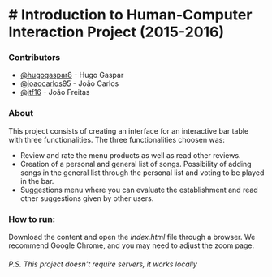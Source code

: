 # # Introduction to Human-Computer Interaction Project (2015-2016)

### Contributors
- [@hugogaspar8](https://github.com/hugogaspar8) - Hugo Gaspar
- [@joaocarlos95](https://github.com/joaocarlos95) - João Carlos
- [@jtf16](https://github.com/jtf16) - João Freitas

### About

This project consists of creating an interface for an interactive bar table with three functionalities. The three functionalities choosen was:
  - Review and rate the menu products as well as read other reviews.
  - Creation of a personal and general list of songs. Possibility of adding songs in the general list through the personal list and voting to be played in the bar.
  - Suggestions menu where you can evaluate the establishment and read other suggestions given by other users.

### How to run:

Download the content and open the _index.html_ file through a browser. We recommend Google Chrome, and you may need to adjust the zoom page.

###### P.S. This project doesn't require servers, it works locally

